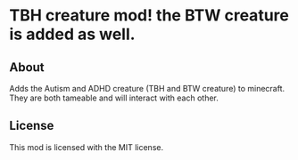 # TBH creature mod! the BTW creature is added as well.

## About
Adds the Autism and ADHD creature (TBH and BTW creature) to minecraft. They are both tameable and will interact with each other. 

## License

This mod is licensed with the MIT license. 
